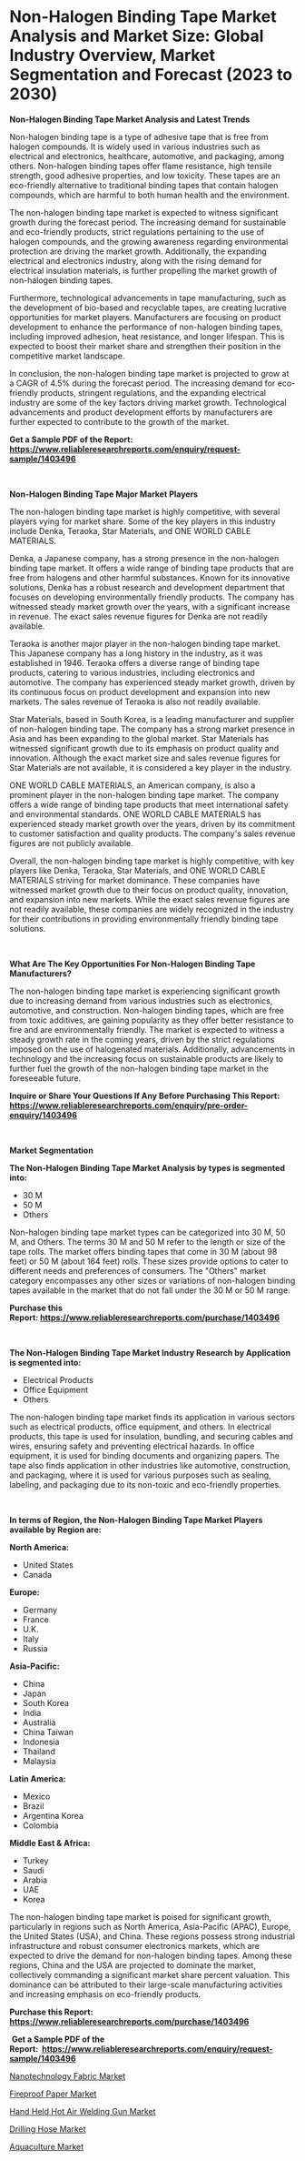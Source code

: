 <p><h1>Non-Halogen Binding Tape Market Analysis and Market Size: Global Industry Overview, Market Segmentation and Forecast (2023 to 2030)</h1></p><p><strong>Non-Halogen Binding Tape Market Analysis and Latest Trends</strong></p>
<p><p>Non-halogen binding tape is a type of adhesive tape that is free from halogen compounds. It is widely used in various industries such as electrical and electronics, healthcare, automotive, and packaging, among others. Non-halogen binding tapes offer flame resistance, high tensile strength, good adhesive properties, and low toxicity. These tapes are an eco-friendly alternative to traditional binding tapes that contain halogen compounds, which are harmful to both human health and the environment.</p><p>The non-halogen binding tape market is expected to witness significant growth during the forecast period. The increasing demand for sustainable and eco-friendly products, strict regulations pertaining to the use of halogen compounds, and the growing awareness regarding environmental protection are driving the market growth. Additionally, the expanding electrical and electronics industry, along with the rising demand for electrical insulation materials, is further propelling the market growth of non-halogen binding tapes.</p><p>Furthermore, technological advancements in tape manufacturing, such as the development of bio-based and recyclable tapes, are creating lucrative opportunities for market players. Manufacturers are focusing on product development to enhance the performance of non-halogen binding tapes, including improved adhesion, heat resistance, and longer lifespan. This is expected to boost their market share and strengthen their position in the competitive market landscape.</p><p>In conclusion, the non-halogen binding tape market is projected to grow at a CAGR of 4.5% during the forecast period. The increasing demand for eco-friendly products, stringent regulations, and the expanding electrical industry are some of the key factors driving market growth. Technological advancements and product development efforts by manufacturers are further expected to contribute to the growth of the market.</p></p>
<p><strong>Get a Sample PDF of the Report:&nbsp; <a href="https://www.reliableresearchreports.com/enquiry/request-sample/1403496">https://www.reliableresearchreports.com/enquiry/request-sample/1403496</a></strong></p>
<p>&nbsp;</p>
<p><strong>Non-Halogen Binding Tape Major Market Players</strong></p>
<p><p>The non-halogen binding tape market is highly competitive, with several players vying for market share. Some of the key players in this industry include Denka, Teraoka, Star Materials, and ONE WORLD CABLE MATERIALS. </p><p>Denka, a Japanese company, has a strong presence in the non-halogen binding tape market. It offers a wide range of binding tape products that are free from halogens and other harmful substances. Known for its innovative solutions, Denka has a robust research and development department that focuses on developing environmentally friendly products. The company has witnessed steady market growth over the years, with a significant increase in revenue. The exact sales revenue figures for Denka are not readily available.</p><p>Teraoka is another major player in the non-halogen binding tape market. This Japanese company has a long history in the industry, as it was established in 1946. Teraoka offers a diverse range of binding tape products, catering to various industries, including electronics and automotive. The company has experienced steady market growth, driven by its continuous focus on product development and expansion into new markets. The sales revenue of Teraoka is also not readily available.</p><p>Star Materials, based in South Korea, is a leading manufacturer and supplier of non-halogen binding tape. The company has a strong market presence in Asia and has been expanding to the global market. Star Materials has witnessed significant growth due to its emphasis on product quality and innovation. Although the exact market size and sales revenue figures for Star Materials are not available, it is considered a key player in the industry.</p><p>ONE WORLD CABLE MATERIALS, an American company, is also a prominent player in the non-halogen binding tape market. The company offers a wide range of binding tape products that meet international safety and environmental standards. ONE WORLD CABLE MATERIALS has experienced steady market growth over the years, driven by its commitment to customer satisfaction and quality products. The company's sales revenue figures are not publicly available.</p><p>Overall, the non-halogen binding tape market is highly competitive, with key players like Denka, Teraoka, Star Materials, and ONE WORLD CABLE MATERIALS striving for market dominance. These companies have witnessed market growth due to their focus on product quality, innovation, and expansion into new markets. While the exact sales revenue figures are not readily available, these companies are widely recognized in the industry for their contributions in providing environmentally friendly binding tape solutions.</p></p>
<p>&nbsp;</p>
<p><strong>What Are The Key Opportunities For Non-Halogen Binding Tape Manufacturers?</strong></p>
<p><p>The non-halogen binding tape market is experiencing significant growth due to increasing demand from various industries such as electronics, automotive, and construction. Non-halogen binding tapes, which are free from toxic additives, are gaining popularity as they offer better resistance to fire and are environmentally friendly. The market is expected to witness a steady growth rate in the coming years, driven by the strict regulations imposed on the use of halogenated materials. Additionally, advancements in technology and the increasing focus on sustainable products are likely to further fuel the growth of the non-halogen binding tape market in the foreseeable future.</p></p>
<p><strong>Inquire or Share Your Questions If Any Before Purchasing This Report: <a href="https://www.reliableresearchreports.com/enquiry/pre-order-enquiry/1403496">https://www.reliableresearchreports.com/enquiry/pre-order-enquiry/1403496</a></strong></p>
<p>&nbsp;</p>
<p><strong>Market Segmentation</strong></p>
<p><strong>The Non-Halogen Binding Tape Market Analysis by types is segmented into:</strong></p>
<p><ul><li>30 M</li><li>50 M</li><li>Others</li></ul></p>
<p><p>Non-halogen binding tape market types can be categorized into 30 M, 50 M, and Others. The terms 30 M and 50 M refer to the length or size of the tape rolls. The market offers binding tapes that come in 30 M (about 98 feet) or 50 M (about 164 feet) rolls. These sizes provide options to cater to different needs and preferences of consumers. The "Others" market category encompasses any other sizes or variations of non-halogen binding tapes available in the market that do not fall under the 30 M or 50 M range.</p></p>
<p><strong>Purchase this Report:&nbsp;<a href="https://www.reliableresearchreports.com/purchase/1403496">https://www.reliableresearchreports.com/purchase/1403496</a></strong></p>
<p>&nbsp;</p>
<p><strong>The Non-Halogen Binding Tape Market Industry Research by Application is segmented into:</strong></p>
<p><ul><li>Electrical Products</li><li>Office Equipment</li><li>Others</li></ul></p>
<p><p>The non-halogen binding tape market finds its application in various sectors such as electrical products, office equipment, and others. In electrical products, this tape is used for insulation, bundling, and securing cables and wires, ensuring safety and preventing electrical hazards. In office equipment, it is used for binding documents and organizing papers. The tape also finds application in other industries like automotive, construction, and packaging, where it is used for various purposes such as sealing, labeling, and packaging due to its non-toxic and eco-friendly properties.</p></p>
<p>&nbsp;</p>
<p><strong>In terms of Region, the Non-Halogen Binding Tape Market Players available by Region are:</strong></p>
<p>
    <p> <strong> North America: </strong>
        <ul>
            <li>United States</li>
            <li>Canada</li>
        </ul>
        </p> 
    <p> <strong> Europe: </strong>
        <ul>
            <li>Germany</li>
            <li>France</li>
            <li>U.K.</li>
            <li>Italy</li>
            <li>Russia</li>
        </ul>
        </p> 
    <p> <strong> Asia-Pacific: </strong>
        <ul>
            <li>China</li>
            <li>Japan</li>
            <li>South Korea</li>
            <li>India</li>
            <li>Australia</li>
            <li>China Taiwan</li>
            <li>Indonesia</li>
            <li>Thailand</li>
            <li>Malaysia</li>
        </ul>
        </p> 
    <p> <strong> Latin America: </strong>
        <ul>
            <li>Mexico</li>
            <li>Brazil</li>
            <li>Argentina Korea</li>
            <li>Colombia</li>
        </ul>
        </p> 
    <p> <strong> Middle East & Africa: </strong>
        <ul>
            <li>Turkey</li>
            <li>Saudi</li>
            <li>Arabia</li>
            <li>UAE</li>
            <li>Korea</li>
        </ul>
    </p>
    </p>
<p><p>The non-halogen binding tape market is poised for significant growth, particularly in regions such as North America, Asia-Pacific (APAC), Europe, the United States (USA), and China. These regions possess strong industrial infrastructure and robust consumer electronics markets, which are expected to drive the demand for non-halogen binding tapes. Among these regions, China and the USA are projected to dominate the market, collectively commanding a significant market share percent valuation. This dominance can be attributed to their large-scale manufacturing activities and increasing emphasis on eco-friendly products.</p></p>
<p><strong>Purchase this Report: <a href="https://www.reliableresearchreports.com/purchase/1403496">https://www.reliableresearchreports.com/purchase/1403496</a></strong></p>
<p>&nbsp;<strong>Get a Sample PDF of the Report:&nbsp;&nbsp;<a href="https://www.reliableresearchreports.com/enquiry/request-sample/1403496">https://www.reliableresearchreports.com/enquiry/request-sample/1403496</a></strong></p>
<p><strong></strong></p>
<p><p><a href="https://www.linkedin.com/pulse/nanotechnology-fabric-market-insights-players-forecast-x7due/">Nanotechnology Fabric Market</a></p><p><a href="https://github.com/abbypearson7765/Market-Research-Report-List-1/blob/main/fireproof-paper-market.md">Fireproof Paper Market</a></p><p><a href="https://github.com/dziulagalemab/Market-Research-Report-List-1/blob/main/hand-held-hot-air-welding-gun-market.md">Hand Held Hot Air Welding Gun Market</a></p><p><a href="https://www.linkedin.com/pulse/decoding-drilling-hose-market-deep-dive-latest-trends-dgsze/">Drilling Hose Market</a></p><p><a href="https://medium.com/@theomorar2000/aquaculture-market-share-evolution-and-market-growth-trends-2023-2030-141d01b70069">Aquaculture Market</a></p></p>